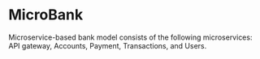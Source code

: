 # MicroBank

Microservice-based bank model consists of the following microservices: API gateway, Accounts, Payment, Transactions, and Users.
